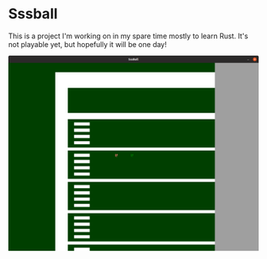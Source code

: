 # Sssball

This is a project I'm working on in my spare time mostly to learn Rust. It's not playable yet, but hopefully it will be one day!

![Screenshot](https://github.com/Jacktwist/sssball/blob/master/footballField.png)
